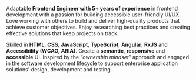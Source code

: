 Adaptable **Frontend Engineer with 5+ years of experience** in frontend development with a passion for building accessible user-friendly UI/UX. Love working with others to build and deliver high-quality products that achieve customer objectives. Enjoy researching best practices and creating effective solutions that keep projects on track. 

Skilled in **HTML**, **CSS**, **JavaScript**, **TypeScript**, **Angular**, **RxJS** and **Accessibility (WCAG, ARIA)**. Create a **semantic**, **responsive** and **accessible** UI. Inspired by the “_ownership mindset_” approach and engaged in the software development lifecycle to support enterprise application solutions' design, development and testing.
